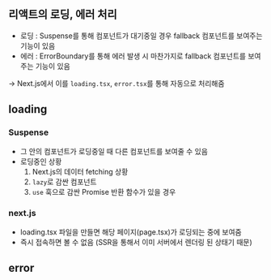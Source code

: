 
## 리액트의 로딩, 에러 처리

- 로딩 : Suspense를 통해 컴포넌트가 대기중일 경우 fallback 컴포넌트를 보여주는 기능이 있음
- 에러 : ErrorBoundary를 통해 에러 발생 시 마찬가지로 fallback 컴포넌트를 보여주는 기능이 있음

-> Next.js에서 이를 `loading.tsx`, `error.tsx`를 통해 자동으로 처리해줌

## loading

### Suspense

- 그 안의 컴포넌트가 로딩중일 때 다른 컴포넌트를 보여줄 수 있음
- 로딩중인 상황
	1. Next.js의 데이터 fetching 상황
	2. `lazy`로 감싼 컴포넌트
	3. `use` 훅으로 감싼 Promise 반환 함수가 있을 경우

### next.js

- loading.tsx 파일을 만들면 해당 페이지(page.tsx)가 로딩되는 중에 보여줌
- 즉시 접속하면 볼 수 없음 (SSR을 통해서 이미 서버에서 렌더링 된 상태기 때문)
## error

